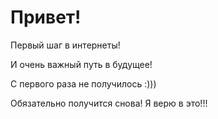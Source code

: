 # Привет!

Первый шаг в интернеты!

И очень важный путь в будущее!

С первого раза не получилось :)))

Обязательно получится снова! Я верю в это!!!
